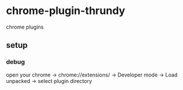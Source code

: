 # chrome-plugin-thrundy
chrome plugins
## setup 
### debug
open your chrome -> chrome://extensions/ -> Developer mode
-> Load unpacked -> select plugin directory
